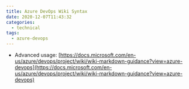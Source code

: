 ```yaml
---
title: Azure DevOps Wiki Syntax
date: 2020-12-07T11:43:32
categories:
  - technical
tags:
  - azure-devops
---
```


* Advanced usage: [https://docs.microsoft.com/en-us/azure/devops/project/wiki/wiki-markdown-guidance?view=azure-devops](https://docs.microsoft.com/en-us/azure/devops/project/wiki/wiki-markdown-guidance?view=azure-devops)

